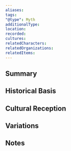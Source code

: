 ```yaml
---
aliases:
tags:
"@type": Myth
additionalType:
location:
recorded:
cultures:
relatedCharacters:
relatedOrganizations:
relatedItems:
---
```

  

## Summary

  

## Historical Basis

  

## Cultural Reception

  

## Variations

  

## Notes